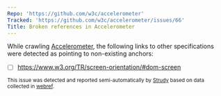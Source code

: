 ```yaml
---
Repo: 'https://github.com/w3c/accelerometer'
Tracked: 'https://github.com/w3c/accelerometer/issues/66'
Title: Broken references in Accelerometer
---
```


While crawling [Accelerometer](https://w3c.github.io/accelerometer/), the following links to other specifications were detected as pointing to non-existing anchors:
* [ ] https://www.w3.org/TR/screen-orientation/#dom-screen

<sub>This issue was detected and reported semi-automatically by [Strudy](https://github.com/w3c/strudy/) based on data collected in [webref](https://github.com/w3c/webref/).</sub>
